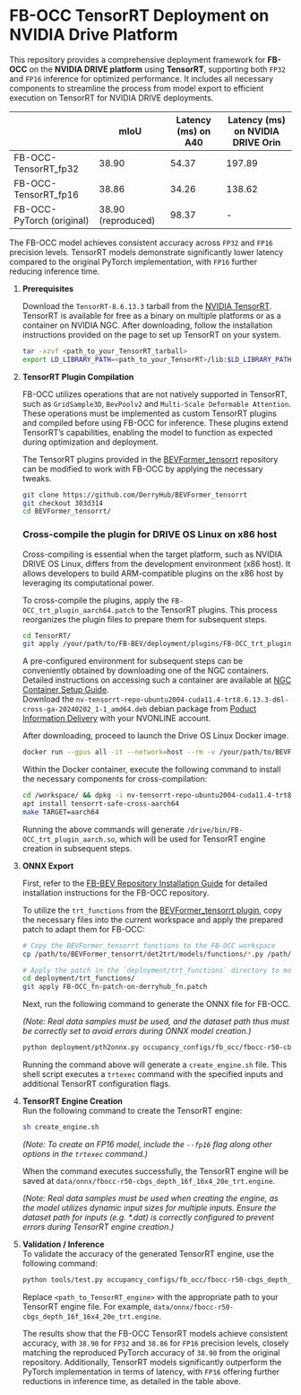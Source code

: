 # FB-OCC TensorRT Deployment on NVIDIA Drive Platform


This repository provides a comprehensive deployment framework for **FB-OCC** on the **NVIDIA DRIVE platform** using **TensorRT**, supporting both `FP32` and `FP16` inference for optimized performance. It includes all necessary components to streamline the process from model export to efficient execution on TensorRT for NVIDIA DRIVE deployments.

<div align="center">

|                      | mIoU           | Latency (ms) on A40  |  Latency (ms) on NVIDIA DRIVE Orin   |
|---------------------------|----------------|--------------|--------|
| FB-OCC-TensorRT_fp32      | 38.90          | 54.37        | 197.89 |
| FB-OCC-TensorRT_fp16      | 38.86          | 34.26        | 138.62 |
| FB-OCC-PyTorch (original) | 38.90 (reproduced)| 98.37    | -      |

</div>


The FB-OCC model achieves consistent accuracy across `FP32` and `FP16` precision levels. 
TensorRT models demonstrate significantly lower latency compared to the original PyTorch implementation, with `FP16` further reducing inference time. 



1. **Prerequisites**
   
   Download the `TensorRT-8.6.13.3` tarball from the [NVIDIA TensorRT](https://developer.nvidia.com/tensorrt). TensorRT is available for free as a binary on multiple platforms or as a container on NVIDIA NGC. After downloading, follow the installation instructions provided on the page to set up TensorRT on your system.

   ```bash
   tar -xzvf <path_to_your_TensorRT_tarball>
   export LD_LIBRARY_PATH=<path_to_your_TensorRT>/lib:$LD_LIBRARY_PATH
   ```

2. **TensorRT Plugin Compilation**  

   FB-OCC utilizes operations that are not natively supported in TensorRT, such as `GridSample3D`, `BevPoolv2` and `Multi-Scale Deformable Attention`. These operations must be implemented as custom TensorRT plugins and compiled before using FB-OCC for inference. These plugins extend TensorRT’s capabilities, enabling the model to function as expected during optimization and deployment.

   The TensorRT plugins provided in the [BEVFormer_tensorrt](https://github.com/DerryHub/BEVFormer_tensorrt) repository can be modified to work with FB-OCC by applying the necessary tweaks.

   ```bash
   git clone https://github.com/DerryHub/BEVFormer_tensorrt
   git checkout 303d314
   cd BEVFormer_tensorrt/
   ```

   ### Cross-compile the plugin for DRIVE OS Linux on x86 host

   Cross-compiling is essential when the target platform, such as NVIDIA DRIVE OS Linux, differs from the development environment (x86 host). It allows developers to build ARM-compatible plugins on the x86 host by leveraging its computational power. 
   
   To cross-compile the plugins, apply the `FB-OCC_trt_plugin_aarch64.patch` to the TensorRT plugins. This process reorganizes the plugin files to prepare them for subsequent steps.

   ```bash
   cd TensorRT/
   git apply /your/path/to/FB-BEV/deployment/plugins/FB-OCC_trt_plugin_aarch64.patch
   ```

   A pre-configured environment for subsequent steps can be conveniently obtained by downloading one of the NGC containers. Detailed instructions on accessing such a container are available at [NGC Container Setup Guide](https://developer.nvidia.com/docs/drive/drive-os/6.0.10/public/drive-os-linux-installation/common/topics/installation/docker-ngc/setup-drive-os-linux-nvonline.html).    
   Download the `nv-tensorrt-repo-ubuntu2004-cuda11.4-trt8.6.13.3-d6l-cross-ga-20240202_1-1_amd64.deb` debian package from [Poduct Information Delivery](https://apps.nvidia.com/PID/ContentGroup/Detail/1948?FromLocation=CL) with your NVONLINE account. 
   
   After downloading, proceed to launch the Drive OS Linux Docker image.

   ```bash
   docker run --gpus all -it --network=host --rm -v /your/path/to/BEVFormer_tensorrt/TensorRT:/workspace/ nvcr.io/drive/driveos-sdk/drive-agx-orin-linux-aarch64-sdk-build-x86:6.0.10.0-0009
   ```
   Within the Docker container, execute the following command to install the necessary components for cross-compilation:
   ```bash
   cd /workspace/ && dpkg -i nv-tensorrt-repo-ubuntu2004-cuda11.4-trt8.6.13.3-d6l-cross-ga-20240202_1-1_amd64.deb
   apt install tensorrt-safe-cross-aarch64
   make TARGET=aarch64
   ```
   Running the above commands will generate `/drive/bin/FB-OCC_trt_plugin_aarch.so`, which will be used for TensorRT engine creation in subsequent steps.

   
3. **ONNX Export**  

   First, refer to the [FB-BEV Repository Installation Guide](docs/install.md) for detailed installation instructions for the FB-OCC repository.

   To utilize the `trt_functions` from the [BEVFormer_tensorrt plugin](https://github.com/DerryHub/BEVFormer_tensorrt/tree/303d3140c14016047c07f9db73312af364f0dd7c/det2trt/models/functions), copy the necessary files into the current workspace and apply the prepared patch to adapt them for FB-OCC:

   ```bash
   # Copy the BEVFormer_tensorrt functions to the FB-OCC workspace
   cp /path/to/BEVFormer_tensorrt/det2trt/models/functions/*.py /path/to/FB-BEV/deployment/trt_functions/

   # Apply the patch in the `deployment/trt_functions` directory to modify the functions for FB-OCC
   cd deployment/trt_functions/
   git apply FB-OCC_fn-patch-on-derryhub_fn.patch
   ```

   Next, run the following command to generate the ONNX file for FB-OCC. 

   *(Note: Real data samples must be used, and the dataset path thus must be correctly set to avoid errors during ONNX model creation.)*
   ```bash
   python deployment/pth2onnx.py occupancy_configs/fb_occ/fbocc-r50-cbgs_depth_16f_16x4_20e_trt.py --trt_path <path_to_TensorRT> --trt_plugin_path <path_to_TensorRT_plugIn>
   ```
   Running the command above will generate a `create_engine.sh` file. This shell script executes a `trtexec` command with the specified inputs and additional TensorRT configuration flags.

 
4. **TensorRT Engine Creation**  
   Run the following command to create the TensorRT engine:
   ```bash
   sh create_engine.sh 
   ```
   *(Note: To create an FP16 model, include the `--fp16` flag along other options in the `trtexec` command.)*

   When the command executes successfully, the TensorRT engine will be saved at `data/onnx/fbocc-r50-cbgs_depth_16f_16x4_20e_trt.engine`.
   
   *(Note: Real data samples must be used when creating the engine, as the model utilizes dynamic input sizes for multiple inputs. Ensure the dataset path for inputs (e.g. \*.dat) is correctly configured to prevent errors during TensorRT engine creation.)*

5. **Validation / Inference**  
   To validate the accuracy of the generated TensorRT engine, use the following command:

   ```bash
   python tools/test.py occupancy_configs/fb_occ/fbocc-r50-cbgs_depth_16f_16x4_20e_trt.py ckpts/fbocc-r50-cbgs_depth_16f_16x4_20e.pth --trt_engine <path_to_TensorRT_engine>
   ```
   
   Replace `<path_to_TensorRT_engine>` with the appropriate path to your TensorRT engine file. For example, `data/onnx/fbocc-r50-cbgs_depth_16f_16x4_20e_trt.engine`. 
   
   The results show that the FB-OCC TensorRT models achieve consistent accuracy, with `38.90` for `FP32` and `38.86` for `FP16` precision levels, closely matching the reproduced PyTorch accuracy of `38.90` from the original repository. Additionally, TensorRT models significantly outperform the PyTorch implementation in terms of latency, with `FP16` offering further reductions in inference time, as detailed in the table above. 
